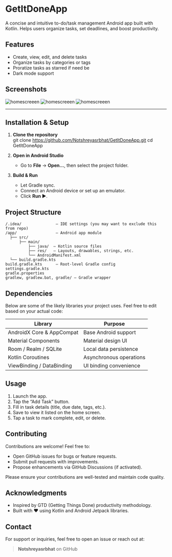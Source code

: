 # GetItDoneApp

A concise and intuitive to-do/task management Android app built with Kotlin. Helps users organize tasks, set deadlines, and boost productivity.


## Features

- Create, view, edit, and delete tasks  
- Organize tasks by categories or tags
- Proratize tasks as starred if need be
- Dark mode support 

## Screenshots
![homescreeen](homescreen.png)
![homescreeen](darkmode.png)
![homescreeen](starred.png)

---

## Installation & Setup

1. **Clone the repository**  
   git clone https://github.com/Notshreyasrbhat/GetItDoneApp.git
   cd GetItDoneApp


2. **Open in Android Studio**

   * Go to **File** → **Open...**, then select the project folder.

3. **Build & Run**

   * Let Gradle sync.
   * Connect an Android device or set up an emulator.
   * Click **Run ▶**.


## Project Structure
~~~
/.idea/               – IDE settings (you may want to exclude this from repo)
/app/                 – Android app module
  ├── src/
      ├── main/
          ├── java/  – Kotlin source files
          ├── res/   – Layouts, drawables, strings, etc.
          └── AndroidManifest.xml
  └── build.gradle.kts
build.gradle.kts      – Root-level Gradle config
settings.gradle.kts
gradle.properties
gradlew, gradlew.bat, gradle/ – Gradle wrapper
~~~

## Dependencies

Below are some of the likely libraries your project uses. Feel free to edit based on your actual code:

| Library                   | Purpose                 |
| ------------------------- | ----------------------- |
| AndroidX Core & AppCompat | Base Android support    |
| Material Components       | Material design UI      |
| Room / Realm / SQLite     | Local data persistence  |
| Kotlin Coroutines         | Asynchronous operations |
| ViewBinding / DataBinding | UI binding convenience  |


## Usage

1. Launch the app.
2. Tap the “Add Task” button.
3. Fill in task details (title, due date, tags, etc.).
4. Save to view it listed on the home screen.
5. Tap a task to mark complete, edit, or delete.

## Contributing

Contributions are welcome! Feel free to:

* Open GitHub issues for bugs or feature requests.
* Submit pull requests with improvements.
* Propose enhancements via GitHub Discussions (if activated).

Please ensure your contributions are well-tested and maintain code quality.

## Acknowledgments

* Inspired by GTD (Getting Things Done) productivity methodology.
* Built with ❤️ using Kotlin and Android Jetpack libraries.

## Contact

For support or inquiries, feel free to open an issue or reach out at:

> **Notshreyasrbhat** on GitHub
